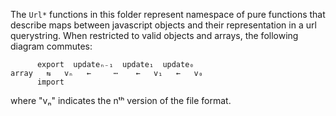 The `Url*` functions in this folder represent namespace of pure functions 
that describe maps between javascript objects and their representation in a url querystring.
When restricted to valid objects and arrays, the following diagram commutes:

```
      export  updateₙ₋₁  update₁  update₀
array   ⇆   vₙ   ←     ⋯    ←   v₁   ←   v₀
      import
```

where "vₙ" indicates the nᵗʰ version of the file format.
